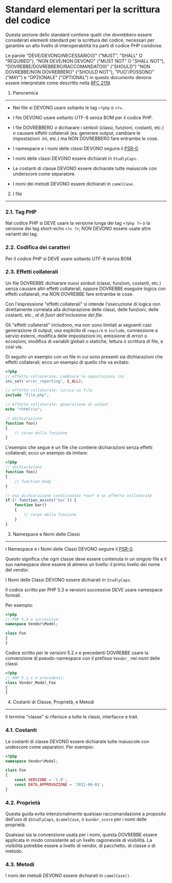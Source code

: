 Standard elementari per la scrittura del codice
================================================

Questa sezione dello standard contiene quelli che dovrebbero essere considerati
elementi standard per la scrittura del codice, necessari per garantire un alto
livello di interoperabilità tra parti di codice PHP condivise.

Le parole "DEVE/DEVONO/NECESSARIO(I)" ("MUST", "SHALL" O "REQUIRED"),
"NON DEVE/NON DEVONO" ("MUST NOT" O "SHALL NOT"), "DOVREBBE/DOVREBBERO/RACCOMANDATO(I)"
("SHOULD") "NON DOVREBBE/NON DOVREBBERO" ("SHOULD NOT"), "PUO'/POSSONO" ("MAY") e
"OPZIONALE" ("OPTIONAL") in questo documento devono essere interpretate come
descritto nella [RFC 2119][].

[RFC 2119]: http://www.ietf.org/rfc/rfc2119.txt
[PSR-0]: https://github.com/php-fig/fig-standards/blob/master/accepted/PSR-0.md


1. Panoramica
--------------

- Nei file si DEVONO usare soltanto le tag `<?php` o `<?=`.

- I file DEVONO usare soltanto UTF-8 senza BOM per il codice PHP.

- I file DOVREBBERO *o* dichiarare i simboli (classi, funzioni, costanti, etc.)
  *o* causare effetti collaterali (es. generare output, cambiare le impostazioni .ini, etc.)
  ma NON DOVREBBERO fare entrambe le cose.

- I namespace e i nomi delle classi DEVONO seguire il [PSR-0][].

- I nomi delle classi DEVONO essere dichiarati in `StudlyCaps`.

- Le costanti di classe DEVONO  essere dichiarate tutte maiuscole con underscore come separatore.

- I nomi dei metodi DEVONO essere dichiarati in `camelCase`.


2. I file
--------

### 2.1. Tag PHP

Nal codice PHP si DEVE usare la versione lunga dei tag `<?php ?>` o la versione
dei tag short-echo `<?= ?>`; NON DEVONO essere usate altre varianti dei tag.

### 2.2. Codifica dei caratteri

Per il codice PHP si DEVE usare soltanto UTF-8 senza BOM.

### 2.3. Effetti collaterali

Un file DOVREBBE dichiarare nuovi simboli (classi, funzioni, costanti,
etc.) senza causare altri effetti collaterali, oppure DOVREBBE eseguire logica
con effetti collaterali, ma NON DOVREBBE fare entrambe le cose.

Con l'espressione "effetti collaterali" si intende l'esecuzione di logica non
direttamente correlata alla dichiarazione delle classi, delle funzioni, delle
costanti, etc., *al di fuori dell'inclusione del file*.

Gli "effetti collaterali" includono, ma non sono limitati ai seguenti casi:
generazione di output, uso esplicito di `require` o `include`, connessione a
servizi esterni, modifica delle impostazioni ini, emissione di errori o eccezioni,
modifica di variabili globali o statiche, lettura o scrittura di file, e così via.

Di seguito un esempio con un file in cui sono presenti sia dichiarazioni che effetti
collaterali; ecco un esempio di quello che va evitato:

~~~php
<?php
// effetto collaterale: cambiare le impostazioni ini
ini_set('error_reporting', E_ALL);

// effetto collaterale: carica un file
include "file.php";

// effetto collatarale: generazione di output
echo "<html>\n";

// dichiarazione
function foo()
{
    // corpo della funzione
}
~~~

L'esempio che segue è un file che contiene dichiarazioni senza effetti
collaterali; ecco un esempio da imitare:

~~~php
<?php
// dichiarazione
function foo()
{
    // function body
}

// una dichiarazione condizionale *non* è un effetto collaterale
if (! function_exists('bar')) {
    function bar()
    {
        // corpo della funzione
    }
}
~~~


3. Namespace e Nomi delle Classi
----------------------------

I Namespace e i Nomi delle Classi DEVONO seguire il [PSR-0][].

Questo significa che ogni classe deve essere contenuta in un singolo file
e il suo namespace deve essere di almeno un livello: il primo livello del
nome del vendor.

I Nomi delle Classi DEVONO essere dichiarati in `StudlyCaps`.

Il codice scritto per PHP 5.3 e versioni successive DEVE usare namespace formali.

Per esempio:

~~~php
<?php
// PHP 5.3 e successive:
namespace Vendor\Model;

class Foo
{
}
~~~

Codice scritto per le versioni 5.2.x e precedenti DOVREBBE usare la convenzione
di pseudo-namespace con il prefisso `Vendor_` nei nomi delle classi.

~~~php
<?php
// PHP 5.2.x e precedenti:
class Vendor_Model_Foo
{
}
~~~

4. Costanti di Classe, Proprietà, e Metodi
-------------------------------------------

Il termine "classe" si riferisce a tutte le classi, interfacce e trait.

### 4.1. Costanti

Le costanti di classe DEVONO essere dichiarate tutte maiuscole con undescore
come separatori.
Per esempio:

~~~php
<?php
namespace Vendor\Model;

class Foo
{
    const VERSIONE = '1.0';
    const DATA_APPROVAZIONE = '2012-06-01';
}
~~~

### 4.2. Proprietà

Questa guida evita intenzionalmente qualsiasi raccomandazione a proposito
dell'uso di `$StudlyCaps`, `$camelCase`, o `$under_score` per i nomi delle
proprietà.

Qualsiasi sia la convenzione usata per i nomi, questa DOVREBBE essere applicata
in modo consistente ad un livello ragionevole di visibilità. La visibilità
potrebbe essere a livello di vendor, di pacchetto, di classe o di metodo.

### 4.3. Metodi

I nomi dei metodi DEVONO essere dichiarati in `camelCase()`.
